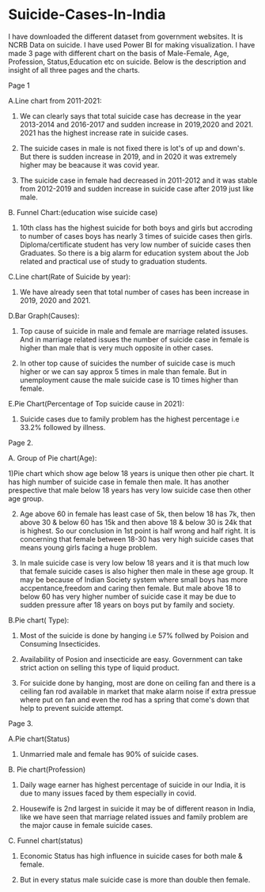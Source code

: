 # Suicide-Cases-In-India
I have downloaded the different dataset from government websites.
It is NCRB Data on suicide.
I have used Power BI for making visualization.
I have made 3 page with different chart on the basis of Male-Female, Age, Profession, Status,Education etc on suicide.
Below is the description and insight of all three pages and the charts.

Page 1

A.Line chart from 2011-2021:                                                                                                                                     

1) We can clearly says that total suicide case has decrease in the year 2013-2014 and 2016-2017 and sudden increase in 2019,2020 and 2021. 2021 has the highest increase rate in 
suicide cases.

2) The suicide cases in male is not fixed there is lot's of up and down's. But there is sudden increase in 2019, and in 2020 it was extremely higher may be beacause it was covid year.

3) The suicide case in female had decreased in 2011-2012 and it was stable from 2012-2019 and sudden increase in suicide case after 2019 just like male.

B. Funnel Chart:(education wise suicide case)

1) 10th class has the highest suicide for both boys and girls but accroding to number of cases boys has nearly 3 times of suicide cases then girls. Diploma/certificate student has very low number of suicide cases then Graduates. So there is a big alarm for education system about the Job related and practical use of study to graduation students.

C.Line chart(Rate of Suicide by year):

1) We have already seen that total number of cases has been increase in 2019, 2020 and 2021.

D.Bar Graph(Causes):

1) Top cause of suicide in male and female are marriage related issuses. And in marriage related issues the number of suicide case in female is higher than male that is very much opposite in other cases.

2) In other top cause of suicides the number of suicide case is much higher or we can say approx 5 times in male than female. But in unemployment cause the male suicide case is 10 times higher than female.

E.Pie Chart(Percentage of Top suicide cause in 2021):

1) Suicide cases due to family problem has the highest percentage i.e 33.2% followed by illness.




Page 2.

A. Group of Pie chart(Age):

1)Pie chart which show age below 18 years is unique then other pie chart. It has high number of suicide case in female then male. It has another prespective that male below 18 years has very low suicide case then other age group.

2) Age above 60 in female has least case of 5k, then below 18 has 7k, then above 30 & below 60 has 15k and then above 18 & below 30 is 24k that is highest. So our conclusion  in 1st point is half wrong and half right. It is concerning that female between 18-30 has very high suicide cases that means young girls facing a huge problem.

3) In male suicide case is very low below 18 years and it is that much low that female suicide cases is also higher then male in these age group. It may be because of Indian Society system where small boys has more accpentance,freedom and caring then female. But male above 18 to below 60 has very higher number of suicide case it may be due to sudden pressure after 18 years on boys put by family and society.

B.Pie chart( Type):

1) Most of the suicide is done by hanging i.e 57% follwed by Poision and Consuming Insecticides.

2) Availability of Posion and insecticide are easy. Government can take strict action on selling this type of liquid product.

3) For suicide done by hanging, most are done on ceiling fan and there is a ceiling fan rod available in market that make alarm noise if extra pressue where put on fan and even the rod has a spring that come's down that help to prevent suicide attempt.





Page 3.

A.Pie chart(Status)

1) Unmarried male and female has 90% of suicide cases.

B. Pie chart(Profession)

1) Daily wage earner has highest percentage of suicide in our India, it is due to many issues faced by them especially in covid.

2) Housewife is 2nd largest in suicide it may be of different reason in India, like we have seen that marriage related issues and family problem are the major cause in female suicide cases.

C. Funnel chart(status)

1) Economic Status has high influence in suicide cases for both male & female.

2) But in every status male suicide case is more than double then female.
